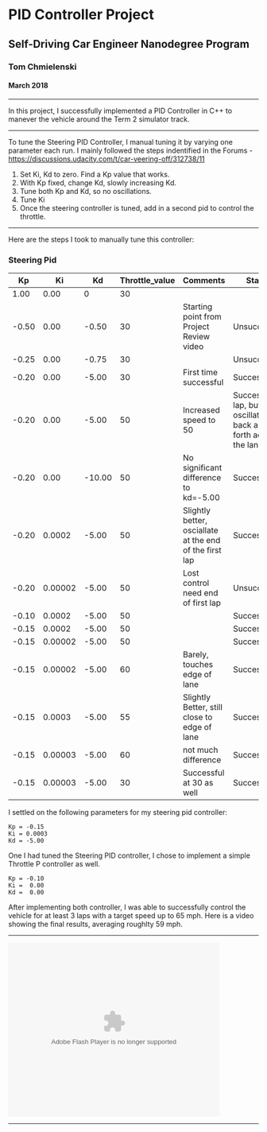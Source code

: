 # PID Controller Project
## Self-Driving Car Engineer Nanodegree Program

### Tom Chmielenski
#### March 2018

----


In this project, I successfully implemented a PID Controller in C++ to manever the vehicle around the Term 2 simulator track.

---
To tune the Steering PID Controller, I manual tuning it by varying one parameter each run.  I mainly followed the steps indentified in the Forums - https://discussions.udacity.com/t/car-veering-off/312738/11

1.  Set Ki, Kd to zero.  Find a Kp value that works.
2.  With Kp fixed, change Kd, slowly increasing Kd.
3.  Tune both Kp and Kd, so no oscillations.
4.  Tune Ki
5.  Once the steering controller is tuned, add in a second pid to control the throttle.

---

Here are the steps I took to manually tune this controller:

### Steering Pid

|  Kp | Ki   | Kd  | Throttle_value  |Comments| Status |
|---|---|---|---|---|---|
| 1.00| 0.00  | 0  |  30 |   | | Unsuccessful |
| -0.50 | 0.00  | -0.50   | 30  | Starting point from Project Review video  | Unsuccessful
| -0.25 | 0.00  | -0.75  | 30  |   | Unsuccessful | 
|  -0.20 | 0.00  | -5.00  | 30  | First time successful  | Success
|  -0.20 | 0.00  | -5.00  | 50  | Increased speed to 50  | Successful lap, but oscillates back and forth across the lane. |
|  -0.20 | 0.00  | -10.00  | 50  | No significant difference to kd=-5.00  | Success
|  -0.20 | 0.0002  | -5.00  | 50  |Slightly better, osciallate at the end of the first lap | Success|
|  -0.20 | 0.00002  | -5.00  | 50  |Lost control need end of first lap | Unsuccessful|
|  -0.10 | 0.0002  | -5.00  | 50  | | Successful|
|  -0.15 | 0.0002  | -5.00  | 50  | | Successful|
|  -0.15 | 0.00002  | -5.00  | 50  | | Successful|
|  -0.15 | 0.00002  | -5.00  | 60  | Barely, touches edge of lane | Successful|
|  -0.15 | 0.0003  | -5.00  | 55  | Slightly Better, still close to edge of lane | Successful|
|  -0.15 | 0.00003  | -5.00  | 60  | not much difference | Successful|
|  -0.15 | 0.00003  | -5.00  | 30  | Successful at 30 as well | Successful|

I settled on the following parameters for my steering pid controller:

    Kp = -0.15
    Ki = 0.0003
    Kd = -5.00

One I had tuned the Steering PID controller, I chose to implement a simple Throttle
P controller as well.

    Kp = -0.10
    Ki =  0.00
    Kd =  0.00

After implementing both controller, I was able to successfully control the vehicle for at least 3 laps with a target speed up to 65 mph.  Here is a video showing the
final results, averaging roughlty 59 mph.

---

<object width="425" height="350">
  <param name="movie" value="https://www.youtube.com/watch?v=Dy2lb78cYIA" />
  <param name="wmode" value="transparent" />
  <embed src="https://www.youtube.com/watch?v=Dy2lb78cYIA"
         type="application/x-shockwave-flash"
         wmode="transparent" width="425" height="350" />
</object>

----





